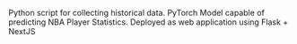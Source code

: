 Python script for collecting historical data.
PyTorch Model capable of predicting NBA Player Statistics. 
Deployed as web application using Flask + NextJS

